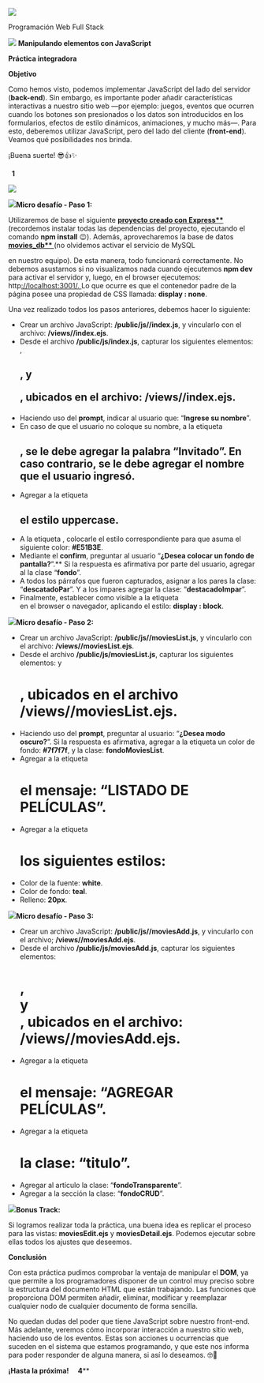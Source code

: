 ﻿![](Aspose.Words.d0cdf6fb-33f8-46e3-9be7-1464006ecdf2.001.png)

Programación Web Full Stack

![](Aspose.Words.d0cdf6fb-33f8-46e3-9be7-1464006ecdf2.002.png) **Manipulando elementos con JavaScript**

**Práctica integradora**

**Objetivo**

Como hemos visto, podemos implementar JavaScript del lado del servidor (**back-end**). Sin embargo, es importante poder añadir características interactivas a nuestro sitio web —por ejemplo: juegos, eventos que ocurren cuando los botones son presionados o los datos son introducidos en los formularios, efectos de estilo dinámicos, animaciones, y mucho más—. Para esto, deberemos utilizar JavaScript, pero del lado del cliente (**front-end**). Veamos qué posibilidades nos brinda.

¡Buena suerte! 😎👍✨

` `**1**

![](Aspose.Words.d0cdf6fb-33f8-46e3-9be7-1464006ecdf2.003.png)

![](Aspose.Words.d0cdf6fb-33f8-46e3-9be7-1464006ecdf2.004.png)**Micro desafío - Paso 1:**

Utilizaremos de base el siguiente **[proyecto creado con Express**](https://drive.google.com/file/d/1q3iiaCj1pwP54u5bSJQpipqscV4vKdHj/view?usp=sharing)** (recordemos instalar todas las dependencias del proyecto, ejecutando el comando **npm install** 😉). Además, aprovecharemos la base de datos **[movies_db** ](https://drive.google.com/file/d/1hTfCUmhsW6onS0_pMf7kipGbaIA7UHjZ/view?usp=sharing)**(no olvidemos activar el servicio de MySQL

en nuestro equipo). De esta manera, todo funcionará correctamente. No debemos asustarnos si no visualizamos nada cuando ejecutemos **npm dev** para activar el servidor y, luego, en el browser ejecutemos: http[://localhost:3001/. ](http://localhost:3001/)Lo que ocurre es que el contenedor padre de la página posee una propiedad de CSS llamada: **display : none**.

Una vez realizado todos los pasos anteriores, debemos hacer lo siguiente:

- Crear un archivo JavaScript:  **/public/js//index.js**, y vincularlo con el archivo: **/views//index.ejs**.
- Desde el archivo **/public/js/index.js**, capturar los siguientes elementos: **<main>**, **<h2>**, **<a>** y **<p>**, ubicados en el archivo: **/views//index.ejs**.
- Haciendo uso del **prompt**, indicar al usuario que: “**Ingrese su nombre**”.
- En caso de que el usuario no coloque su nombre, a la etiqueta **<h2>**, se le debe agregar la palabra “Invitado”. En caso contrario, se le debe agregar el nombre que el usuario ingresó.
- Agregar a la etiqueta **<h2>** el estilo **uppercase**.
- A la etiqueta **<a>**, colocarle el estilo correspondiente para que asuma el siguiente color:  **#E51B3E**.
- Mediante el **confirm**, preguntar al usuario “**¿Desea colocar un fondo de pantalla?**”.** Si la respuesta es afirmativa por parte del usuario, agregar al **<body>** la clase “**fondo**”.
- A todos los párrafos que fueron capturados, asignar a los pares la clase: “**descatadoPar**”. Y a los impares agregar la clase: “**destacadoImpar**”.
- Finalmente, establecer como visible a la etiqueta **<main>** en el browser o navegador, aplicando el estilo: **display : block**.

![](Aspose.Words.d0cdf6fb-33f8-46e3-9be7-1464006ecdf2.004.png)**Micro desafío - Paso 2:**

- Crear un archivo JavaScript: **/public/js//moviesList.js**, y vincularlo con el archivo: **/views//moviesList.ejs**.
- Desde el archivo **/public/js/moviesList.js**, capturar los siguientes elementos: **<body>** y **<h1>**, ubicados en el archivo **/views//moviesList.ejs**.
- Haciendo uso del **prompt**, preguntar al usuario: “**¿Desea modo oscuro?**”. Si la respuesta es afirmativa, agregar a la etiqueta **<body>** un color de fondo: **#7f7f7f​**, y la clase: **fondoMoviesList**.
- Agregar a la etiqueta **<h1>** el mensaje: “**LISTADO DE PELÍCULAS**”.
- Agregar a la etiqueta **<h1>** los siguientes estilos:
- Color de la fuente: **white**.
- Color de fondo: **teal**.
- Relleno: **20px**.

![](Aspose.Words.d0cdf6fb-33f8-46e3-9be7-1464006ecdf2.004.png)**Micro desafío - Paso 3:**

- Crear un archivo JavaScript: **/public/js//moviesAdd.js**, y vincularlo con el archivo; **/views//moviesAdd.ejs**.
- Desde el archivo **/public/js/moviesAdd.js**, capturar los siguientes elementos: **<h1>**, **<section>** y **<article>**, ubicados en el archivo: **/views//moviesAdd.ejs**.
- Agregar a la etiqueta **<h1>** el mensaje: “**AGREGAR PELÍCULAS**”.
- Agregar a la etiqueta **<h1>** la clase: “**titulo**”.
- Agregar al artículo la clase: “**fondoTransparente**”.
- Agregar a la sección la clase: “**fondoCRUD**”.

![](Aspose.Words.d0cdf6fb-33f8-46e3-9be7-1464006ecdf2.004.png)**Bonus Track:**

Si logramos realizar toda la práctica, una buena idea es replicar el proceso para las vistas: **moviesEdit.ejs** y **moviesDetail.ejs**. Podemos ejecutar sobre ellas todos los ajustes que deseemos.

**Conclusión**

Con esta práctica pudimos comprobar la ventaja de manipular el **DOM**, ya que permite a los programadores disponer de un control muy preciso sobre la estructura del documento HTML que están trabajando. Las funciones que proporciona DOM permiten añadir, eliminar, modificar y reemplazar cualquier nodo de cualquier documento de forma sencilla.

No quedan dudas del poder que tiene JavaScript sobre nuestro front-end. Más adelante, veremos cómo incorporar interacción a nuestro sitio web, haciendo uso de los eventos. Estas son acciones u ocurrencias que suceden en el sistema que estamos programando, y que este nos informa para poder responder de alguna manera, si así lo deseamos. 🤓🚀

**¡Hasta la próxima!**
`  `**4****
